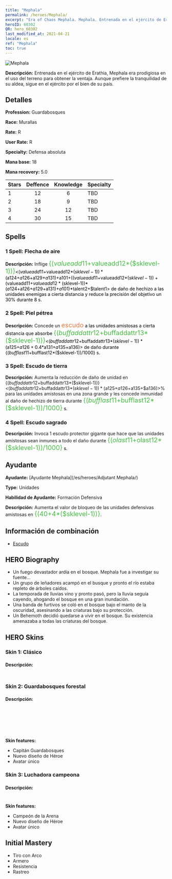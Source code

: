```yaml
---
title: "Mephala"
permalink: /heroes/Mephala/
excerpt: "Era of Chaos Mephala. Mephala. Entrenada en el ejército de Erathia, Mephala era prodigiosa en el uso del terreno para obtener la ventaja. Aunque prefiere la tranquilidad de su aldea, sigue en el ejército por el bien de su país."
heroID: 60302
QR: hero_60302
last_modified_at: 2021-04-21
locale: es
ref: "Mephala"
toc: true
---
```

  ![Mephala](/images/h/h_Mephala.jpg)

 **Descripción:** Entrenada en el ejército de Erathia, Mephala era prodigiosa en el uso del terreno para obtener la ventaja. Aunque prefiere la tranquilidad de su aldea, sigue en el ejército por el bien de su país.
## Detalles
 **Profession:** Guardabosques

 **Race:** Murallas

 **Rate:** R

 **User Rate:** R

 **Specialty:** Defensa absoluta

 **Mana base:** 18

 **Mana recovery:** 5.0


  | Stars   |    Deffence    |    Knowledge   |      Specialty     |
  |---------|:---------------:|:---------------:|--------------------|
  |    1    | 12 | 6 | TBD |
  |    2    | 18 | 9 | TBD |
  |    3    | 24 | 12 | TBD |
  |    4    | 30 | 15 | TBD |

## Spells
### 1 Spell: Flecha de aire
 **Descripción:** Inflige <span style="color: #48b946;font-size:20px">{($valueadd11+$valueadd12*($sklevel-1))}</span><span style="color: black"><($valueadd11+$valueadd12*($sklevel-1))*($a124+$a126+$a129+$a131)+$a101+(($valueadd11+$valueadd12*($sklevel-1))+($valueadd11+$valueadd12*($sklevel-1))*($a124+$a126+$a129+$a131)+$a101)*$talent2+$talent1> de daño de hechizo a las unidades enemigas a cierta distancia y reduce la precisión del objetivo un 30% durante 8 s.

### 2 Spell: Piel pétrea
 **Descripción:** Concede un <span style="color: #e07c44;font-size:20px">escudo</span><span style="color: black"> a las unidades amistosas a cierta distancia que absorbe <span style="color: #48b946;font-size:20px">{($buffaddattr12+$buffaddattr13*($sklevel-1))}</span><span style="color: black"><($buffaddattr12+$buffaddattr13*($sklevel-1))*($a125+$a126+0.4*$a131+$a135+$a136)> de daño durante {($bufflast11+$bufflast12*($sklevel-1))/1000} s.

### 3 Spell: Escudo de tierra
 **Descripción:** Aumenta la reducción de daño de unidad en {($buffaddattr12+$buffaddattr13*($sklevel-1))}<($buffaddattr12+$buffaddattr13*($sklevel-1))*($a125+$a126+$a135+$a136)>% para las unidades amistosas en una zona grande y les concede inmunidad al daño de hechizo de tierra durante <span style="color: #48b946;font-size:20px">{($bufflast11+$bufflast12*($sklevel-1))/1000}</span><span style="color: black"> s.

### 4 Spell: Escudo sagrado
 **Descripción:** Invoca 1 escudo protector gigante que hace que las unidades amistosas sean inmunes a todo el daño durante <span style="color: #48b946;font-size:20px">{($olast11+$olast12*($sklevel-1))/1000}</span><span style="color: black"> s.


## Ayudante

 **Ayudante:**  [Ayudante Mephala](/es/heroes/Adjutant Mephala/) 

 **Type:**  Unidades 

 **Habilidad de Ayudante:**  Formación Defensiva 

 **Descripción:** Aumenta el valor de bloqueo de las unidades defensivas amistosas en <span style="color: #48b946;font-size:20px">{(40+4*($sklevel-1))}</span><span style="color: black">.

## Información de combinación

* [Escudo](/es/combination/Escudo/) 

## HERO Biography
   - Un fuego devastador ardía en el bosque. Mephala fue a investigar su fuente...
   - Un grupo de leñadores acampó en el busque y pronto el río estaba repleto de árboles caídos.
   - La temporada de lluvias vino y pronto pasó, pero la lluvia seguía cayendo, ahogando el bosque en una gran inundación.
   - Una banda de furtivos se coló en el bosque bajo el manto de la oscuridad, asesinando a las criaturas bajo su protección.
   - Un Behemoth decidió quedarse a vivir en el bosque. Su existencia amenazaba a todas las criaturas del bosque.

## HERO Skins
### Skin 1: **Clásico**

 **Descripción:** <span style="color: #ffffff;font-size:20px">Está en mi naturaleza proteger a los débiles. ¡El valor es el mejor escudo contra el mal! </span>


### Skin 2: **Guardabosques forestal**

 **Descripción:** <span style="color: #ffffff;font-size:20px">Famélica y agotada, Mephala se desmayó en el bosque. Los animales a los que había defendido tan valientemente le trajeron fruta y agua dulce de manantial para agradecerle su protección del bosque. </span>

 **Skin features:** 

   - Capitán Guardabosques
   - Nuevo diseño de Héroe
   - Avatar único

### Skin 3: **Luchadora campeona**

 **Descripción:** <span style="color: #ffffff;font-size:20px">¡Una heroína entre heroínas y la campeona de la Arena! </span>

 **Skin features:** 

   - Campeón de la Arena
   - Nuevo diseño de Héroe
   - Avatar único


## Initial Mastery
   - Tiro con Arco
   - Armero
   - Resistencia
   - Rastreo
